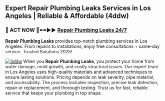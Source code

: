 ## Expert Repair Plumbing Leaks Services in Los Angeles | Reliable & Affordable (4ddw)  

<h3>🚿 ACT NOW 🌟==►► <a href="https://tinyurl.com/2ne6vx2x" rel="nofollow">Repair Plumbing Leaks 24/7</a></h3>

**Repair Plumbing Leaks** provides top-notch plumbing services in Los Angeles. From repairs to installations, enjoy free consultations + same-day service. Trusted Solutions 2025!

[![4ddw](https://i.imgur.com/4PFF4AK.jpeg)](https://tinyurl.com/2ne6vx2x)
When you **Repair Plumbing Leaks**, you protect your home from water damage, mold growth, and costly structural issues. Our expert team in Los Angeles uses high-quality materials and advanced techniques to ensure lasting solutions. Pricing depends on leak severity, pipe material, and accessibility. The process includes inspection, precise leak detection, repair or replacement, and thorough testing. Trust us for fast, reliable service that keeps your plumbing in top shape.
